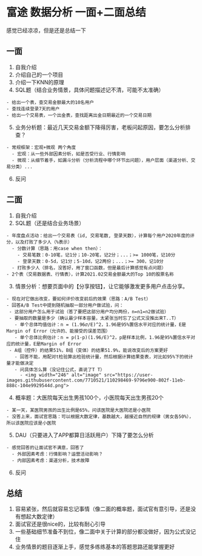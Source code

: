 # 富途 数据分析 一面+二面总结

感觉已经凉凉，但是还是总结一下

## 一面
1. 自我介绍
2. 介绍自己的一个项目
3. 介绍一下KNN的原理
4. SQL题（结合业务情景，具体问题描述记不清，可能不太准确）
```
- 给出一个表，查交易金额最大的10名用户
- 查找连续登录7天的用户
- 给出一个交易表，一个出金表，查找距离出金日期最近的一个交易日期
```
5. 业务分析题：最近几天交易金额下降得厉害，老板问起原因，要怎么分析排查？
```
- 常规框架：宏观+微观 两个角度
  - 宏观：从一些外部因素分析，如是否受行业、行情影响
  - 微观：从细节着手，如漏斗分析（分析流程中哪个环节出问题），用户层面（渠道分析、交易分类）...
```
6. 反问

## 二面
1. 自我介绍
2. SQL题（还是结合业务场景）
```
- 年度盘点活动：给出一个交易表（id, 交易笔数, 登录天数），计算每个用户2020年度的评分，以及打败了多少人（%表示）
  - 分数计算（思路：用case when then）：
    - 交易笔数：0-10笔，记1分；10-20笔，记2分；...；>= 1000笔，记10分
    - 登录天数：0-5d，记1分；5-10d，记2两份；...；>= 300，记10分
  - 打败多少人（排名，没答好，用了窗口函数，但是最后计算感觉有点问题）
- 2个表（交易数据表、行情表），计算2021.02交易金额最大的Top 10的股票名称
```
3. 情景分析：想要页面中的【分享按钮】，让它能够激发更多用户点击分享。
 ```
- 现在对它做出改变，要如何评价改变前后的效果（思路：A/B Test）
- 回答A/B Test中提到随机抽取一部分用户做试验，问：
  - 这部分用户怎么用于试验（答了要把这部分用户均分两份，n=n1=n2做试验）
  - 要抽取的数量是多少（确认最少样本容量，太紧张当时忘了公式又没推出来T..T）
    - 单个总体均值估计：n = (1.96𝜎/E)^2，1.96是95%置信水平对应的统计量，E是Margin of Error（允许的、能接受的误差范围）
    - 单个总体比例估计：n = p(1-p)(1.96/E)^2，p是样本比例，1.96是95%置信水平对应的统计量，E是Margin of Error 
  - A组（控件）的结果51%，B组（变体）的结果51.9%，能说改变后的方案更好
    - 回答不能，用配对t检验算出检验统计量，然后根据计算结果查表，对比如95%下的统计量才能做决定
    - 问具体怎么算（没记住公式，直说了T T）
      - <img width="246" alt="image" src="https://user-images.githubusercontent.com/7710521/110298469-9796e900-802f-11eb-888c-104e9929544d.png">
``` 
4. 概率题：大医院每天出生男孩100个，小医院每天出生男孩20个
```
- 某一天，某医院男孩的出生比例是65%，问该医院是大医院还是小医院
- 没答上来，面试官思路：可以根据大数定律，基数越大，越接近自然的规律（男女各50%），所以该医院应该是小医院
``` 
5. DAU（只要进入了APP都算日活跃用户）下降了要怎么分析
```
- 感觉回答的让面试官不满意，回答了
  - 外部因素考虑：行情影响？运营活动影响？
  - 内部因素考虑：渠道分析，技术故障
```
6. 反问

## 总结
1. 容易紧张，然后就容易忘记事情（像二面的概率题，面试官有意引导，还是没有想起大数定律）
2. 面试官还是很nice的，比较有耐心引导
3. 一些基础细节准备不到位，像二面中关于计算的部分都没做好，因为公式没记住
4. 业务情景的题目逐渐上手，感觉多练练基本的答题思路还能掌握更好
